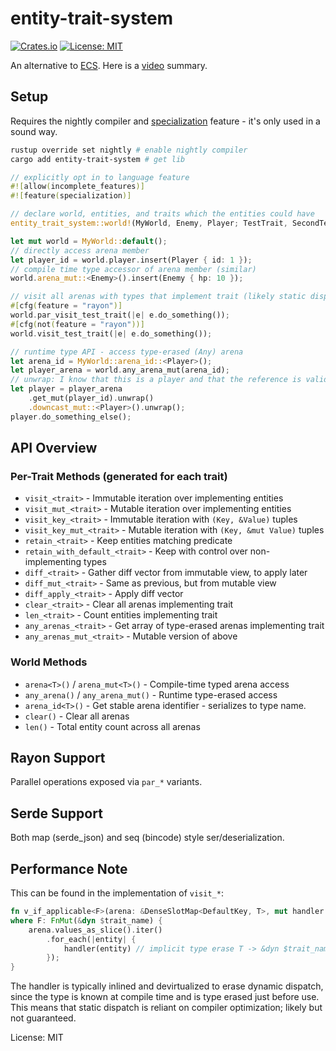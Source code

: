# entity-trait-system

[![Crates.io](https://img.shields.io/crates/v/entity-trait-system.svg)](https://crates.io/crates/entity-trait-system)
[![License: MIT](https://img.shields.io/badge/License-MIT-yellow.svg)](https://opensource.org/licenses/MIT)

An alternative to [ECS](https://en.wikipedia.org/wiki/Entity_component_system).
Here is a [video](https://youtu.be/AezHJdwDfW0) summary.

## Setup

Requires the nightly compiler and
[specialization](https://std-dev-guide.rust-lang.org/policy/specialization.html)
feature - it's only used in a sound way.

```bash
rustup override set nightly # enable nightly compiler
cargo add entity-trait-system # get lib
```

```rs
// explicitly opt in to language feature
#![allow(incomplete_features)]
#![feature(specialization)]

// declare world, entities, and traits which the entities could have
entity_trait_system::world!(MyWorld, Enemy, Player; TestTrait, SecondTestTrait);

let mut world = MyWorld::default();
// directly access arena member
let player_id = world.player.insert(Player { id: 1 });
// compile time type accessor of arena member (similar)
world.arena_mut::<Enemy>().insert(Enemy { hp: 10 });

// visit all arenas with types that implement trait (likely static dispatch)
#[cfg(feature = "rayon")]
world.par_visit_test_trait(|e| e.do_something());
#[cfg(not(feature = "rayon"))]
world.visit_test_trait(|e| e.do_something());

// runtime type API - access type-erased (Any) arena
let arena_id = MyWorld::arena_id::<Player>();
let player_arena = world.any_arena_mut(arena_id);
// unwrap: I know that this is a player and that the reference is valid
let player = player_arena
    .get_mut(player_id).unwrap()
    .downcast_mut::<Player>().unwrap();
player.do_something_else();
```

## API Overview

### Per-Trait Methods (generated for each trait)
- `visit_<trait>` - Immutable iteration over implementing entities
- `visit_mut_<trait>` - Mutable iteration over implementing entities
- `visit_key_<trait>` - Immutable iteration with `(Key, &Value)` tuples
- `visit_key_mut_<trait>` - Mutable iteration with `(Key, &mut Value)` tuples
- `retain_<trait>` - Keep entities matching predicate
- `retain_with_default_<trait>` - Keep with control over non-implementing types
- `diff_<trait>` - Gather diff vector from immutable view, to apply later
- `diff_mut_<trait>` - Same as previous, but from mutable view
- `diff_apply_<trait>` - Apply diff vector
- `clear_<trait>` - Clear all arenas implementing trait
- `len_<trait>` - Count entities implementing trait
- `any_arenas_<trait>` - Get array of type-erased arenas implementing trait
- `any_arenas_mut_<trait>` - Mutable version of above

### World Methods
- `arena<T>()` / `arena_mut<T>()` - Compile-time typed arena access
- `any_arena()` / `any_arena_mut()` - Runtime type-erased access
- `arena_id<T>()` - Get stable arena identifier - serializes to type name.
- `clear()` - Clear all arenas
- `len()` - Total entity count across all arenas

## Rayon Support
Parallel operations exposed via `par_*` variants.

## Serde Support
Both map (serde_json) and seq (bincode) style ser/deserialization.

## Performance Note

This can be found in the implementation of `visit_*`:

```rust
fn v_if_applicable<F>(arena: &DenseSlotMap<DefaultKey, T>, mut handler: F)
where F: FnMut(&dyn $trait_name) {
    arena.values_as_slice().iter()
        .for_each(|entity| {
            handler(entity) // implicit type erase T -> &dyn $trait_name
        });
}
```

The handler is typically inlined and devirtualized to erase dynamic dispatch,
since the type is known at compile time and is type erased just before use.
This means that static dispatch is reliant on compiler optimization; likely but not guaranteed.

License: MIT
